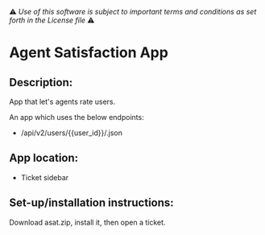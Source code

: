 :warning: *Use of this software is subject to important terms and conditions as set forth in the License file* :warning:

# Agent Satisfaction App

## Description:

App that let's agents rate users.

An app which uses the below endpoints:

* /api/v2/users/{{user_id}}/.json

## App location:

* Ticket sidebar

## Set-up/installation instructions:

Download asat.zip, install it, then open a ticket.

